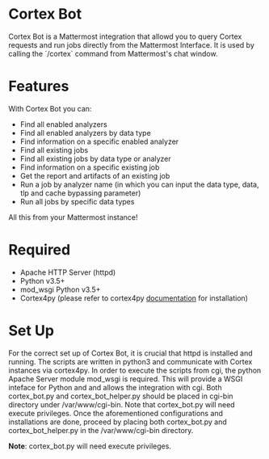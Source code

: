 # Cortex Bot
Cortex Bot is a Mattermost integration that allowd you to query Cortex requests and run jobs directly from the Mattermost Interface. It is used by calling the ´/cortex´ command from Mattermost's chat window. 
# Features
With Cortex Bot you can:
 - Find all enabled analyzers
 - Find all enabled analyzers by data type
 - Find information on a specific enabled analyzer
 - Find all existing jobs
 - Find all existing jobs by data type or analyzer
 - Find information on a specific existing job
 - Get the report and artifacts of an existing job
 - Run a job by analyzer name (in which you can input the data type, data, tlp and cache bypassing parameter)
 - Run all jobs by specific data types
 
All this from your Mattermost instance!

# Required

- Apache HTTP Server (httpd)
- Python v3.5+
- mod_wsgi Python v3.5+
- Cortex4py (please refer to cortex4py [documentation](https://github.com/TheHive-Project/Cortex4py) for installation)

# Set Up

For the correct set up of Cortex Bot, it is crucial that httpd is installed and running. The scripts are written in python3 and communicate with Cortex instances via cortex4py. In order to execute the scripts from cgi, the python Apache Server module mod_wsgi is required. This will provide a WSGI inteface for Python and and allows the integration with cgi. Both cortex_bot.py and cortex_bot_helper.py should be placed in cgi-bin directory under /var/www/cgi-bin. Note that cortex_bot.py will need execute privileges. Once the aforementioned configurations and installations are done, proceed by placing both cortex_bot.py and cortex_bot_helper.py in the /var/www/cgi-bin directory. 

**Note**: cortex_bot.py will need execute privileges.



